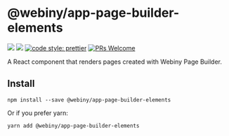 # @webiny/app-page-builder-elements
[![](https://img.shields.io/npm/dw/@webiny/app-page-builder-elements.svg)](https://www.npmjs.com/package/@webiny/app-page-builder-elements)
[![](https://img.shields.io/npm/v/@webiny/app-page-builder-elements.svg)](https://www.npmjs.com/package/@webiny/app-page-builder-elements)
[![code style: prettier](https://img.shields.io/badge/code_style-prettier-ff69b4.svg?style=flat-square)](https://github.com/prettier/prettier)
[![PRs Welcome](https://img.shields.io/badge/PRs-welcome-brightgreen.svg?style=flat-square)](http://makeapullrequest.com)

A React component that renders pages created with Webiny Page Builder.

## Install
```
npm install --save @webiny/app-page-builder-elements
```

Or if you prefer yarn:
```
yarn add @webiny/app-page-builder-elements
```
